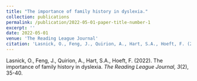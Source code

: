 ```yaml
---
title: "The importance of family history in dyslexia."
collection: publications
permalink: /publication/2022-05-01-paper-title-number-1
excerpt: ''
date: 2022-05-01
venue: 'The Reading League Journal'
citation: 'Lasnick, O., Feng, J., Quirion, A., Hart, S.A., Hoeft, F. (2022). The importance of family history in dyslexia. <i>The Reading League Journal, 3</i>(2), 35-40.'
---
```


Lasnick, O., Feng, J., Quirion, A., Hart, S.A., Hoeft, F. (2022). The importance of family history in dyslexia. <i>The Reading League Journal, 3</i>(2), 35-40.
